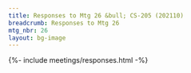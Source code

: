 ```yaml
---
title: Responses to Mtg 26 &bull; CS-205 (202110)
breadcrumb: Responses to Mtg 26
mtg_nbr: 26
layout: bg-image
---
```

{%- include meetings/responses.html -%}
